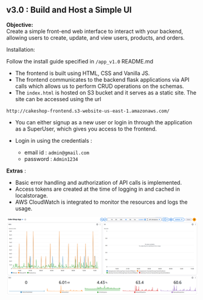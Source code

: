 ## v3.0 : Build and Host a Simple UI

**Objective:**  
Create a simple front-end web interface to interact with your backend, allowing users to create, update, and view users, products, and orders.

Installation:

Follow the install guide specified in `/app_v1.0` README.md

- The frontend is built using HTML, CSS and Vanilla JS.
- The frontend communicates to the backend flask applications via API calls which allows us to perform CRUD operations on the schemas.
- The `index.html` is hosted on S3 bucket and it serves as a static site. The site can be accessed using the url 

```
http://cakeshop-frontend.s3-website-us-east-1.amazonaws.com/
```
- You can either signup as a new user or login in through the application as a SuperUser, which gives you access to the frontend.

- Login in using the credentials :   
    - email id : `admin@gmail.com`  
    - password : `Admin1234`

**Extras** : 
  
- Basic error handling and authorization of API calls is implemented.
- Access tokens are created at the time of logging in and cached in localstorage.
- AWS CloudWatch is integrated to monitor the resources and logs the usage.
  
![1](../assets/7.png)